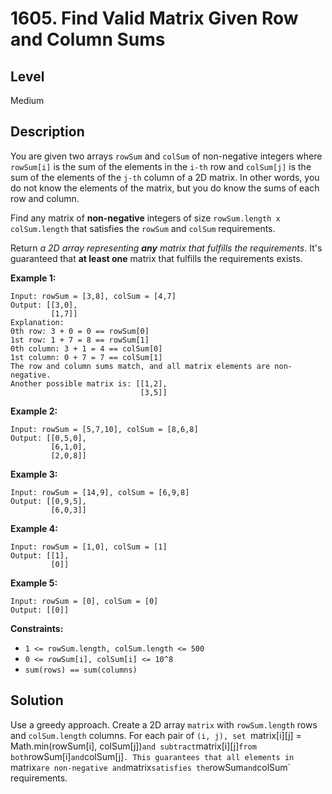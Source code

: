 # 1605. Find Valid Matrix Given Row and Column Sums
## Level
Medium

## Description
You are given two arrays `rowSum` and `colSum` of non-negative integers where `rowSum[i]` is the sum of the elements in the `i-th` row and `colSum[j]` is the sum of the elements of the `j-th` column of a 2D matrix. In other words, you do not know the elements of the matrix, but you do know the sums of each row and column.

Find any matrix of **non-negative** integers of size `rowSum.length x colSum.length` that satisfies the `rowSum` and `colSum` requirements.

Return *a 2D array representing **any** matrix that fulfills the requirements*. It's guaranteed that **at least one** matrix that fulfills the requirements exists.

**Example 1:**
```
Input: rowSum = [3,8], colSum = [4,7]
Output: [[3,0],
         [1,7]]
Explanation:
0th row: 3 + 0 = 0 == rowSum[0]
1st row: 1 + 7 = 8 == rowSum[1]
0th column: 3 + 1 = 4 == colSum[0]
1st column: 0 + 7 = 7 == colSum[1]
The row and column sums match, and all matrix elements are non-negative.
Another possible matrix is: [[1,2],
                             [3,5]]
```
**Example 2:**
```
Input: rowSum = [5,7,10], colSum = [8,6,8]
Output: [[0,5,0],
         [6,1,0],
         [2,0,8]]
```
**Example 3:**
```
Input: rowSum = [14,9], colSum = [6,9,8]
Output: [[0,9,5],
         [6,0,3]]
```
**Example 4:**
```
Input: rowSum = [1,0], colSum = [1]
Output: [[1],
         [0]]
```
**Example 5:**
```
Input: rowSum = [0], colSum = [0]
Output: [[0]]
```

**Constraints:**

* `1 <= rowSum.length, colSum.length <= 500`
* `0 <= rowSum[i], colSum[i] <= 10^8`
* `sum(rows) == sum(columns)`

## Solution
Use a greedy approach. Create a 2D array `matrix` with `rowSum.length` rows and `colSum.length` columns. For each pair of `(i, j), set `matrix[i][j] = Math.min(rowSum[i], colSum[j])` and subtract `matrix[i][j]` from both `rowSum[i]` and `colSum[j]`. This guarantees that all elements in `matrix` are non-negative and `matrix` satisfies the `rowSum` and `colSum` requirements.

